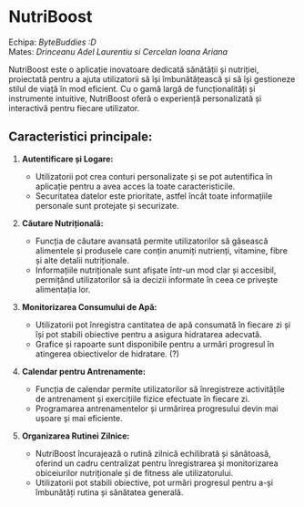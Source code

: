 # NutriBoost

Echipa: *ByteBuddies :D*  
Mates: *Drinceanu Adel Laurentiu si Cercelan Ioana Ariana*  

  NutriBoost este o aplicație inovatoare dedicată sănătății și nutriției, proiectată pentru a ajuta utilizatorii să își îmbunătățească și să își gestioneze stilul de viață în mod eficient. Cu o gamă largă de funcționalități și instrumente intuitive, NutriBoost oferă o experiență personalizată și interactivă pentru fiecare utilizator.

  ## Caracteristici principale:

1. **Autentificare și Logare:**
   - Utilizatorii pot crea conturi personalizate și se pot autentifica în aplicație pentru a avea acces la toate caracteristicile.
   - Securitatea datelor este prioritate, astfel încât toate informațiile personale sunt protejate și securizate.

2. **Căutare Nutrițională:**
   - Funcția de căutare avansată permite utilizatorilor să găsească alimentele și produsele care conțin anumiți nutrienți, vitamine, fibre și alte detalii nutriționale.
   - Informațiile nutriționale sunt afișate într-un mod clar și accesibil, permițând utilizatorilor să ia decizii informate în ceea ce privește alimentația lor.

3. **Monitorizarea Consumului de Apă:**
   - Utilizatorii pot înregistra cantitatea de apă consumată în fiecare zi și își pot stabili obiective pentru a asigura hidratarea adecvată.
   - Grafice și rapoarte sunt disponibile pentru a urmări progresul în atingerea obiectivelor de hidratare. (?)

4. **Calendar pentru Antrenamente:**
   - Funcția de calendar permite utilizatorilor să înregistreze activitățile de antrenament și exercițiile fizice efectuate în fiecare zi.
   - Programarea antrenamentelor și urmărirea progresului devin mai ușoare și mai eficiente.

5. **Organizarea Rutinei Zilnice:**
   - NutriBoost încurajează o rutină zilnică echilibrată și sănătoasă, oferind un cadru centralizat pentru înregistrarea și monitorizarea obiceiurilor nutriționale și de fitness ale utilizatorului.
   - Utilizatorii pot stabili obiective, pot urmări progresul pentru a-și îmbunătăți rutina și sănătatea generală.


